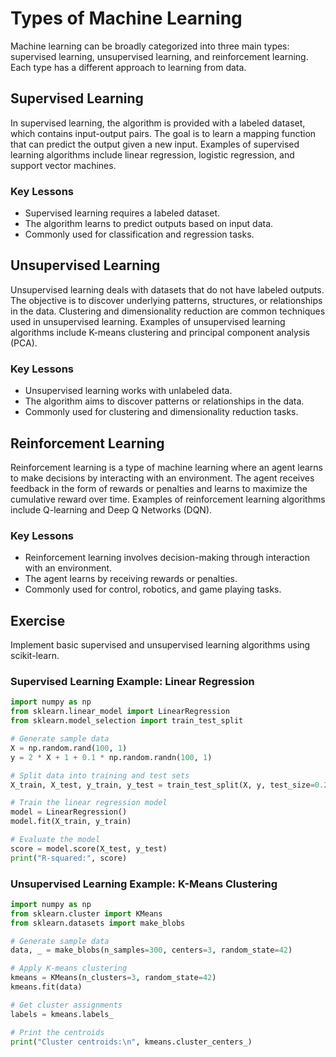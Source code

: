 # Types of Machine Learning

Machine learning can be broadly categorized into three main types: supervised learning, unsupervised learning, and reinforcement learning. Each type has a different approach to learning from data.

## Supervised Learning

In supervised learning, the algorithm is provided with a labeled dataset, which contains input-output pairs. The goal is to learn a mapping function that can predict the output given a new input. Examples of supervised learning algorithms include linear regression, logistic regression, and support vector machines.

### Key Lessons

- Supervised learning requires a labeled dataset.
- The algorithm learns to predict outputs based on input data.
- Commonly used for classification and regression tasks.

## Unsupervised Learning

Unsupervised learning deals with datasets that do not have labeled outputs. The objective is to discover underlying patterns, structures, or relationships in the data. Clustering and dimensionality reduction are common techniques used in unsupervised learning. Examples of unsupervised learning algorithms include K-means clustering and principal component analysis (PCA).

### Key Lessons

- Unsupervised learning works with unlabeled data.
- The algorithm aims to discover patterns or relationships in the data.
- Commonly used for clustering and dimensionality reduction tasks.

## Reinforcement Learning

Reinforcement learning is a type of machine learning where an agent learns to make decisions by interacting with an environment. The agent receives feedback in the form of rewards or penalties and learns to maximize the cumulative reward over time. Examples of reinforcement learning algorithms include Q-learning and Deep Q Networks (DQN).

### Key Lessons

- Reinforcement learning involves decision-making through interaction with an environment.
- The agent learns by receiving rewards or penalties.
- Commonly used for control, robotics, and game playing tasks.

## Exercise

Implement basic supervised and unsupervised learning algorithms using scikit-learn.

### Supervised Learning Example: Linear Regression

```python
import numpy as np
from sklearn.linear_model import LinearRegression
from sklearn.model_selection import train_test_split

# Generate sample data
X = np.random.rand(100, 1)
y = 2 * X + 1 + 0.1 * np.random.randn(100, 1)

# Split data into training and test sets
X_train, X_test, y_train, y_test = train_test_split(X, y, test_size=0.2, random_state=42)

# Train the linear regression model
model = LinearRegression()
model.fit(X_train, y_train)

# Evaluate the model
score = model.score(X_test, y_test)
print("R-squared:", score)
```

### Unsupervised Learning Example: K-Means Clustering

```python
import numpy as np
from sklearn.cluster import KMeans
from sklearn.datasets import make_blobs

# Generate sample data
data, _ = make_blobs(n_samples=300, centers=3, random_state=42)

# Apply K-means clustering
kmeans = KMeans(n_clusters=3, random_state=42)
kmeans.fit(data)

# Get cluster assignments
labels = kmeans.labels_

# Print the centroids
print("Cluster centroids:\n", kmeans.cluster_centers_)
```